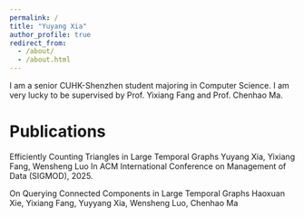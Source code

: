 ```yaml
---
permalink: /
title: "Yuyang Xia"
author_profile: true
redirect_from: 
  - /about/
  - /about.html
---
```


I am a senior CUHK-Shenzhen student majoring in Computer Science. I am very lucky to be supervised by Prof. Yixiang Fang and Prof. Chenhao Ma.

Publications
======
Efficiently Counting Triangles in Large Temporal Graphs
Yuyang Xia, Yixiang Fang, Wensheng Luo
In ACM International Conference on Management of Data (SIGMOD), 2025.

On Querying Connected Components in Large Temporal Graphs
Haoxuan Xie, Yixiang Fang, Yuyyang Xia, Wensheng Luo, Chenhao Ma
